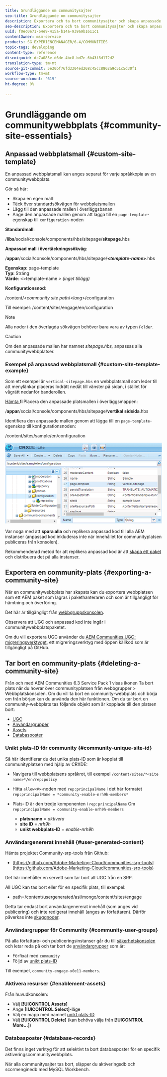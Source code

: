 ```yaml
---
title: Grundläggande om communitysajter
seo-title: Grundläggande om communitysajter
description: Exportera och ta bort communitysajter och skapa anpassade webbplatsmallar
seo-description: Exportera och ta bort communitysajter och skapa anpassade webbplatsmallar
uuid: f0ec0e71-64e9-415a-b14a-939a9b1611c1
contentOwner: msm-service
products: SG_EXPERIENCEMANAGER/6.4/COMMUNITIES
topic-tags: developing
content-type: reference
discoiquuid: dc7a085e-d6de-4bc8-bd7e-6b43f8d172d2
translation-type: tm+mt
source-git-commit: 5e30bf76fd3304ed268c45cc8862a9c51c5d30f1
workflow-type: tm+mt
source-wordcount: '619'
ht-degree: 0%

---
```



# Grundläggande om communitywebbplats {#community-site-essentials}

## Anpassad webbplatsmall {#custom-site-template}

En anpassad webbplatsmall kan anges separat för varje språkkopia av en communitywebbplats.

Gör så här:

* Skapa en egen mall
* Täck över standardsökvägen för webbplatsmallen
* Lägg till den anpassade mallen i överläggsbanan
* Ange den anpassade mallen genom att lägga till en `page-template`-egenskap till `configuration`-noden

**Standardmall**:

/**libs**/social/console/components/hbs/sitepage/**sitepage**.hbs

**Anpassad mall i övertäckningssökväg**:

/**appar**/social/console/components/hbs/sitepage/**&lt;*template-name*>**.hbs

**Egenskap**: page-template\
**Typ**: Sträng\
**Värde**:  &lt;>template-name *> (inget tillägg)*

**Konfigurationsnod**:

/content/&lt;*community site path*/&lt;*lang*>/configuration

Till exempel: /content/sites/engage/en/configuration

>[!NOTE]
>
>Alla noder i den överlagda sökvägen behöver bara vara av typen `Folder`.

>[!CAUTION]
>
>Om den anpassade mallen har namnet *sitepage.hbs,* anpassas alla communitywebbplatser.

### Exempel på anpassad webbplatsmall {#custom-site-template-example}

Som ett exempel är `vertical-sitepage.hbs` en webbplatsmall som leder till att menylänkar placeras lodrätt nedåt till vänster på sidan, i stället för vågrätt nedanför banderollen.

[Hämta ](assets/vertical-sitepage.hbs)
filPlacera den anpassade platsmallen i överläggsmappen:

/**appar**/social/console/components/hbs/sitepage/**vertikal sidsida**.hbs

Identifiera den anpassade mallen genom att lägga till en `page-template`-egenskap till konfigurationsnoden:

/content/sites/sample/en/configuration

![chlimage_1-80](assets/chlimage_1-80.png)

Var noga med att **spara alla** och replikera anpassad kod till alla AEM instanser (anpassad kod inkluderas inte när innehållet för communityplatsen publiceras från konsolen).

Rekommenderad metod för att replikera anpassad kod är att [skapa ett paket](../../help/sites-administering/package-manager.md#creating-a-new-package) och distribuera det på alla instanser.

## Exportera en community-plats {#exporting-a-community-site}

När en communitywebbplats har skapats kan du exportera webbplatsen som ett AEM paket som lagras i pakethanteraren och som är tillgängligt för hämtning och överföring.

Det här är tillgängligt från [webbgruppskonsolen](sites-console.md#exporting-the-site).

Observera att UGC och anpassad kod inte ingår i communitywebbplatspaketet.

Om du vill exportera UGC använder du [AEM Communities UGC-migreringsverktyget](https://github.com/Adobe-Marketing-Cloud/communities-ugc-migration), ett migreringsverktyg med öppen källkod som är tillgängligt på GitHub.

## Tar bort en community-plats {#deleting-a-community-site}

Från och med AEM Communities 6.3 Service Pack 1 visas ikonen Ta bort plats när du hovrar över communityplatsen från webbgrupper > Webbplatskonsolen. Om du vill ta bort en community-webbplats och börja om från början kan du använda den här funktionen. Om du tar bort en community-webbplats tas följande objekt som är kopplade till den platsen bort:

* [UGC](#user-generated-content)
* [Användargrupper](#community-user-groups)
* [Assets](#enablement-assets)
* [Databasposter](#database-records)

### Unikt plats-ID för community {#community-unique-site-id}

Så här identifierar du det unika plats-ID som är kopplat till communityplatsen med hjälp av CRXDE:

* Navigera till webbplatsens språkrot, till exempel `/content/sites/*<site name>*/en/rep:policy`

* Hitta `allow<#>`-noden med `rep:principalName` i det här formatet `rep:principalName = *community-enable-nrh9h-members*`

* Plats-ID är den tredje komponenten i `rep:principalName`
Om 
`rep:principalName = community-enable-nrh9h-members`

   * **platsnamn** =  *aktivera*
   * **site ID** =  *nrh9h*
   * **unikt webbplats-ID** =  *enable-nrh9h*

### Användargenererat innehåll {#user-generated-content}

Hämta projektet Community-srp-tools från Github:

* [https://github.com/Adobe-Marketing-Cloud/communities-srp-tools](https://github.com/Adobe-Marketing-Cloud/communities-srp-tools)

Det här innehåller en servett som tar bort all UGC från en SRP.

All UGC kan tas bort eller för en specifik plats, till exempel:

* path=/content/usergenerated/asi/mongo/content/sites/engage

Detta tar endast bort användargenererat innehåll (som anges vid publicering) och inte redigerat innehåll (anges av författaren). Därför påverkas inte [skuggnoder](srp.md#shadownodes).

### Användargrupper för Community {#community-user-groups}

På alla författare- och publiceringsinstanser går du till [säkerhetskonsolen](../../help/sites-administering/security.md) och letar reda på och tar bort de [användargrupper](users.md) som är:

* Förfixat med `community`
* Följd av [unikt plats-ID](#community-unique-site-id)

Till exempel, `community-engage-x0e11-members`.

### Aktivera resurser {#enablement-assets}

Från huvudkonsolen:

* Välj **[!UICONTROL Assets]**
* Ange **[!UICONTROL Select]**-läge
* Välj en mapp med namnet [unikt plats-ID](#community-unique-site-id)
* Välj **[!UICONTROL Delete]** (kan behöva välja från **[!UICONTROL More...]**)

### Databasposter {#database-records}

Det finns inget verktyg för att selektivt ta bort databasposter för en specifik aktiveringscommunitywebbplats.

När alla communitysajter tas bort, släpper du aktiveringsdb och scormenginedb med MySQL Workbench.
